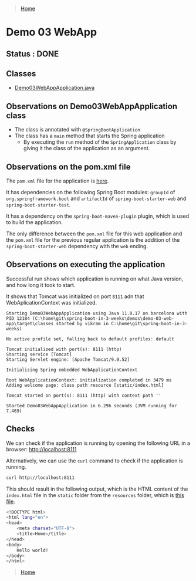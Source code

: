 > [Home](../../README.md)

# Demo 03 WebApp

## Status : DONE

## Classes

- [Demo03WebAppApplication.java](../demo-03-web-app/src/main/java/com/example/demo03webapp/Demo03WebAppApplication.java)

## Observations on Demo03WebAppApplication class

- The class is annotated with `@SpringBootApplication`
- The class has a `main` method that starts the Spring application
  - By executing the `run` method of the `SpringApplication` class by giving it the class of the application as an argument.

## Observations on the pom.xml file

The `pom.xml` file for the application is [here](../demos/demo-03-web-app/pom.xml).

It has dependencies on the following Spring Boot modules:
`groupId` of `org.springframework.boot` and `artifactId` of `spring-boot-starter-web` and `spring-boot-starter-test`.

It has a dependency on the `spring-boot-maven-plugin` plugin, which is used to build the application.

The only difference between the `pom.xml` file for this web application and the `pom.xml` file for the previous regular application is the addition of the `spring-boot-starter-web` dependency with the `web` ending.

## Observations on executing the application

Successful run shows which application is running on what Java version, and how long it took to start.

It shows that Tomcat was initialized on port `8111` adn that WebAplicationContext was initialized.

```
Starting Demo03WebAppApplication using Java 11.0.17 on barcelona with PID 12184 (C:\home\git\spring-boot-in-3-weeks\demos\demo-03-web-app\target\classes started by vikram in C:\home\git\spring-boot-in-3-weeks)

No active profile set, falling back to default profiles: default

Tomcat initialized with port(s): 8111 (http)
Starting service [Tomcat]
Starting Servlet engine: [Apache Tomcat/9.0.52]

Initializing Spring embedded WebApplicationContext

Root WebApplicationContext: initialization completed in 3479 ms
Adding welcome page: class path resource [static/index.html]

Tomcat started on port(s): 8111 (http) with context path ''

Started Demo03WebAppApplication in 6.296 seconds (JVM running for 7.469)
```

## Checks

We can check if the application is running by opening the following URL in a browser: [http://localhost:8111](http://localhost:8111)

Alternatively, we can use the `curl` command to check if the application is running.

```bash
curl http://localhost:8111
```

This should result in the following output, which is the HTML content of the `index.html` file in the `static` folder from the `resources` folder, which is [this file](../demos/demo-03-web-app/src/main/resources/static/index.html).

```bash
<!DOCTYPE html>
<html lang="en">
<head>
    <meta charset="UTF-8">
    <title>Home</title>
</head>
<body>
    Hello world!
</body>
</html>
```

> [Home](../../README.md)
